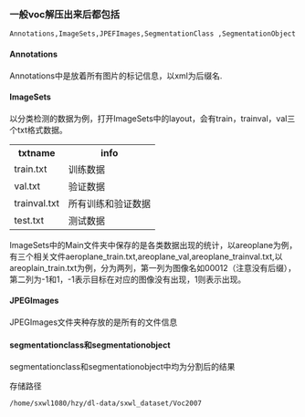 ### 一般voc解压出来后都包括
```
Annotations,ImageSets,JPEFImages,SegmentationClass ,SegmentationObject
```
#### Annotations
Annotations中是放着所有图片的标记信息，以xml为后缀名.

#### ImageSets
以分类检测的数据为例，打开ImageSets中的layout，会有train，trainval，val三个txt格式数据。

<table>
  <tr>
    <th>txtname</th>
    <th>info</th>
  </tr>
  <tr>
    <td>train.txt</td>
    <td>训练数据</td>
  </tr>
  <tr>
    <td>val.txt</td>
    <td>验证数据</td>
  </tr>
    <tr>
    <td>trainval.txt</td>
    <td>所有训练和验证数据</td>
  </tr>
    <tr>
    <td>test.txt</td>
    <td>测试数据</td>
  </tr>
</table>

ImageSets中的Main文件夹中保存的是各类数据出现的统计，以areoplane为例，有三个相关文件aeroplane_train.txt,areoplane_val,areoplane_trainval.txt,以areoplain_train.txt为例，分为两列，第一列为图像名如00012（注意没有后缀），第二列为-1和1，-1表示目标在对应的图像没有出现，1则表示出现。

#### JPEGImages
JPEGImages文件夹种存放的是所有的文件信息

#### segmentationclass和segmentationobject
segmentationclass和segmentationobject中均为分割后的结果

存储路径
```
/home/sxwl1080/hzy/dl-data/sxwl_dataset/Voc2007
```